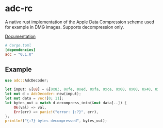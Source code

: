 adc-rc
======
A native rust implementation of the Apple Data Compression scheme used for example in DMG images.
Supports decompression only.

[Documentation](https://docs.rs/adc)

```toml
# Cargo.toml
[dependencies]
adc = "0.1.0"
```

## Example

```rust
use adc::AdcDecoder;

let input: &[u8] = &[0x83, 0xfe, 0xed, 0xfa, 0xce, 0x00, 0x00, 0x40, 0x00, 0x06];
let mut d = AdcDecoder::new(input);
let mut data = vec![0; 11];
let bytes_out = match d.decompress_into(&mut data[..]) {
    Ok(val) => val,
    Err(err) => panic!("error: {:?}", err),
};
println!("{:?} bytes decompressed", bytes_out);
```
